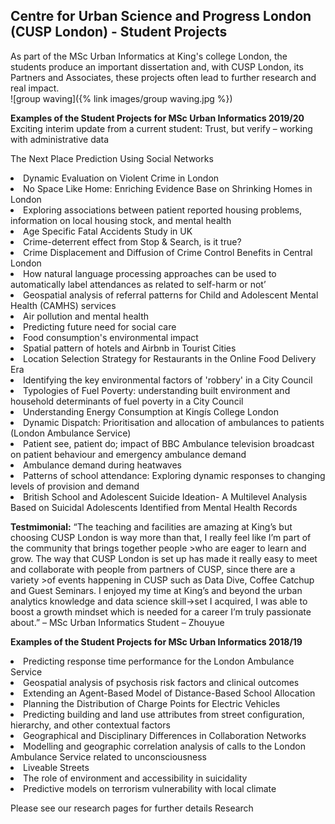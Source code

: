 

Centre for Urban Science and Progress London (CUSP London) - Student Projects
---

As part of the MSc Urban Informatics at King's college London, the students produce an important dissertation and, with CUSP London, its Partners and Associates, these projects often lead to further research and real impact.<br>
![group waving]({% link images/group waving.jpg %})

**Examples of the Student Projects for MSc Urban Informatics 2019/20**
Exciting interim update from a current student: Trust, but verify – working with administrative data

The Next Place Prediction Using Social Networks

<li>Dynamic Evaluation on Violent Crime in London<br>
<li>No Space Like Home: Enriching Evidence Base on Shrinking Homes in London<br>
<li>Exploring associations between patient reported housing problems, information on local housing stock, and mental health<br>
<li>Age Specific Fatal Accidents Study in UK<br>
<li>Crime-deterrent effect from Stop & Search, is it true?<br>
<li>Crime Displacement and Diffusion of Crime Control Benefits in Central London<br>
<li>How natural language processing approaches can be used to automatically label attendances as related to self-harm or not’<br>
<li>Geospatial analysis of referral patterns for Child and Adolescent Mental Health (CAMHS) services<br>
<li>Air pollution and mental health<br>
<li>Predicting future need for social care<br>
<li>Food consumption's environmental impact<br>
<li>Spatial pattern of hotels and Airbnb in Tourist Cities<br>
<li>Location Selection Strategy for Restaurants in the Online Food Delivery Era<br>
<li>Identifying the key environmental factors of 'robbery' in a City Council<br>
<li>Typologies of Fuel Poverty: understanding built environment and household determinants of fuel poverty in a City Council<br>
<li>Understanding Energy Consumption at Kingís College London<br>
<li>Dynamic Dispatch: Prioritisation and allocation of ambulances to patients (London Ambulance Service)<br>
<li>Patient see, patient do; impact of BBC Ambulance television broadcast on patient behaviour and emergency ambulance demand<br>
<li>Ambulance demand during heatwaves<br>
<li>Patterns of school attendance: Exploring dynamic responses to changing levels of provision and demand<br>
<li>British School and Adolescent Suicide Ideation- A Multilevel Analysis Based on Suicidal Adolescents Identified from Mental Health Records<br>

**Testmimonial:**
“The teaching and facilities are amazing at King’s but choosing CUSP London is way more than that, I really feel like I’m part of the community that brings together people >who are eager to learn and grow. The way that CUSP London is set up has made it really easy to meet and collaborate with people from partners of CUSP, since there are a variety >of events happening in CUSP such as Data Dive, Coffee Catchup and Guest Seminars. I enjoyed my time at King’s and beyond the urban analytics knowledge and data science skill->set I acquired, I was able to boost a growth mindset which is needed for a career I’m truly passionate about.” – MSc Urban Informatics Student – Zhouyue

**Examples of the Student Projects for MSc Urban Informatics 2018/19**
<li>Predicting response time performance for the London Ambulance Service<br>
<li>Geospatial analysis of psychosis risk factors and clinical outcomes<br>
<li>Extending an Agent-Based Model of Distance-Based School Allocation<br>
<li>Planning the Distribution of Charge Points for Electric Vehicles<br>
<li>Predicting building and land use attributes from street configuration, hierarchy, and other contextual factors<br>
<li>Geographical and Disciplinary Differences in Collaboration Networks<br>
<li>Modelling and geographic correlation analysis of calls to the London Ambulance Service related to unconsciousness<br>
<li>Liveable Streets<br>
<li>The role of environment and accessibility in suicidality<br>
<li>Predictive models on terrorism vulnerability with local climate<br>
  
Please see our research pages for further details Research<br>
